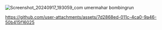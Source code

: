 ![Screenshot_20240917_193059_com umermahar bombingrun](https://github.com/user-attachments/assets/28e344c8-d205-46c2-9810-41605b5dfa35)

https://github.com/user-attachments/assets/7d2868ed-011c-4ca0-9a46-50b415f16025
